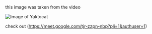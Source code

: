 this image was taken from the video

![Image of Yaktocat](https://octodex.github.com/images/yaktocat.png)

check out (https://meet.google.com/tjr-zzpn-nbp?pli=1&authuser=1)
